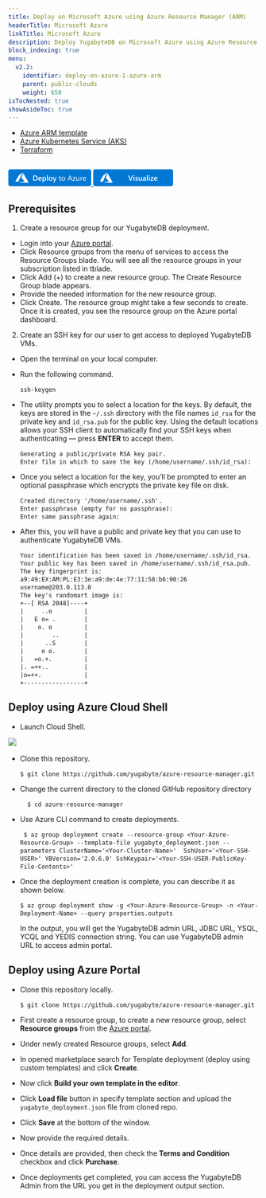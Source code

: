 ```yaml
---
title: Deploy on Microsoft Azure using Azure Resource Manager (ARM)
headerTitle: Microsoft Azure
linkTitle: Microsoft Azure
description: Deploy YugabyteDB on Microsoft Azure using Azure Resource Manager (ARM).
block_indexing: true
menu:
  v2.2:
    identifier: deploy-on-azure-1-azure-arm
    parent: public-clouds
    weight: 650
isTocNested: true
showAsideToc: true
---
```


<ul class="nav nav-tabs-alt nav-tabs-yb">
  <li >
    <a href="/v2.2/deploy/public-clouds/azure/azure-arm" class="nav-link active">
      <i class="icon-shell"></i>
      Azure ARM template
    </a>
  </li>
  <li >
    <a href="/v2.2/deploy/public-clouds/azure/aks" class="nav-link">
      <i class="fas fa-cubes" aria-hidden="true"></i>
      Azure Kubernetes Service (AKS)
    </a>
  </li>
  <li>
    <a href="/v2.2/deploy/public-clouds/azure/terraform" class="nav-link">
      <i class="icon-shell"></i>
      Terraform
    </a>
  </li>
</ul>

<br/>

<a href="https://portal.azure.com/#create/Microsoft.Template/uri/https%3A%2F%2Fraw.githubusercontent.com%2Fyugabyte%2Fazure-resource-manager%2Fmaster%2Fyugabyte_deployment.json" target="_blank">
    <img src="https://raw.githubusercontent.com/Azure/azure-quickstart-templates/master/1-CONTRIBUTION-GUIDE/images/deploytoazure.png"/>
</a>
<a href="http://armviz.io/#/?load=https%3A%2F%2Fraw.githubusercontent.com%2Fyugabyte%2Fazure-resource-manager%2Fmaster%2Fyugabyte_deployment.json" target="_blank">
    <img src="https://raw.githubusercontent.com/Azure/azure-quickstart-templates/master/1-CONTRIBUTION-GUIDE/images/visualizebutton.png"/>
</a>

## Prerequisites

1. Create a resource group for our YugabyteDB deployment.

- Login into your [Azure portal](https://portal.azure.com/).
- Click Resource groups from the menu of services to access the Resource Groups blade. You will see all the resource groups in your subscription listed in tblade.
- Click Add (+) to create a new resource group. The Create Resource Group blade appears.
- Provide the needed information for the new resource group.
- Click Create. The resource group might take a few seconds to create. Once it is created, you see the resource group on the Azure portal dashboard.

2. Create an SSH key for our user to get access to deployed YugabyteDB VMs.

- Open the terminal on your local computer.
- Run the following command.

    ```
    ssh-keygen
    ```

- The utility prompts you to select a location for the keys. By default, the keys are stored in the `~/.ssh` directory with the file names `id_rsa` for the private key and `id_rsa.pub` for the public key. Using the default locations allows your SSH client to automatically find your SSH keys when authenticating — press **ENTER** to accept them.

  ```
  Generating a public/private RSA key pair.
  Enter file in which to save the key (/home/username/.ssh/id_rsa):
  ```

- Once you select a location for the key, you’ll be prompted to enter an optional passphrase which encrypts the private key file on disk.

  ```
  Created directory '/home/username/.ssh'.
  Enter passphrase (empty for no passphrase):
  Enter same passphrase again:
  ```

- After this, you will have a public and private key that you can use to authenticate YugabyteDB VMs.

    ```
    Your identification has been saved in /home/username/.ssh/id_rsa.
    Your public key has been saved in /home/username/.ssh/id_rsa.pub.
    The key fingerprint is:
    a9:49:EX:AM:PL:E3:3e:a9:de:4e:77:11:58:b6:90:26 username@203.0.113.0
    The key's randomart image is:
    +--[ RSA 2048]----+
    |     ..o         |
    |   E o= .        |
    |    o. o         |
    |        ..       |
    |      ..S        |
    |     o o.        |
    |   =o.+.         |
    |. =++..          |
    |o=++.            |
    +-----------------+
    ```

## Deploy using Azure Cloud Shell

- Launch Cloud Shell.
<a href="https://shell.azure.com" target="_blank">
    <img src="https://shell.azure.com/images/launchcloudshell.png"/>
</a>

- Clone this repository.

    ```
    $ git clone https://github.com/yugabyte/azure-resource-manager.git
    ```

- Change the current directory to the cloned GitHub repository directory

    ```
      $ cd azure-resource-manager
    ```

- Use Azure CLI command to create deployments. <br/>

    ```
     $ az group deployment create --resource-group <Your-Azure-Resource-Group> --template-file yugabyte_deployment.json --parameters ClusterName='<Your-Cluster-Name>'  SshUser='<Your-SSH-USER>' YBVersion='2.0.6.0' SshKeypair='<Your-SSH-USER-PublicKey-File-Contents>'
     ```

- Once the deployment creation is complete, you can describe it as shown below.

    ```
    $ az group deployment show -g <Your-Azure-Resource-Group> -n <Your-Deployment-Name> --query properties.outputs
    ```
    
    In the output, you will get the YugabyteDB admin URL, JDBC URL, YSQL, YCQL and YEDIS connection string. You can use YugabyteDB admin URL to access admin portal.

## Deploy using Azure Portal

- Clone this repository locally.

    ```
    $ git clone https://github.com/yugabyte/azure-resource-manager.git
    ```

- First create a resource group, to create a new resource group, select **Resource groups** from the [Azure portal](https://portal.azure.com/).
- Under newly created Resource groups, select **Add**.
- In opened marketplace search for Template deployment (deploy using custom templates) and click **Create**.
- Now click **Build your own template in the editor**.
- Click **Load file** button in specify template section and upload the `yugabyte_deployment.json` file from cloned repo.
- Click **Save** at the bottom of the window.
- Now provide the required details.
- Once details are provided, then check the **Terms and Condition** checkbox and click **Purchase**.
- Once deployments get completed, you can access the YugabyteDB Admin from the URL you get in the deployment output section.
